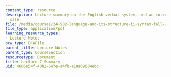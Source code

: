 ```yaml
---
content_type: resource
description: Lecture summary on the English verbal system, and an introduction to
  case.
file: /media/courses/24-902-language-and-its-structure-ii-syntax-fall-2003/4606e54f40b2647ea4fba18a69634ebc_ln78_oct6_8_sum.pdf
file_type: application/pdf
learning_resource_types:
- Lecture Notes
ocw_type: OCWFile
parent_title: Lecture Notes
parent_type: CourseSection
resourcetype: Document
title: Lecture 7 Summary
uid: 4606e54f-40b2-647e-a4fb-a18a69634ebc
---
```

